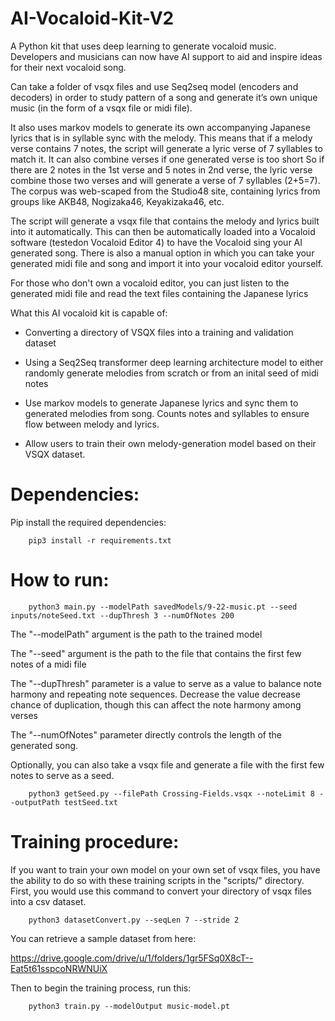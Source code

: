 # AI-Vocaloid-Kit-V2
A Python kit that uses deep learning to generate vocaloid music. Developers and musicians can now have AI support to aid and inspire ideas for their next vocaloid song.

Can take a folder of vsqx files and use Seq2seq model (encoders and decoders) in order to study pattern of a song and generate it’s own unique music (in the form of a vsqx file or midi file). 

It also uses markov models to generate its own accompanying Japanese lyrics that is in syllable sync with the melody. This means that if a melody verse contains 7 notes, the script will generate a lyric verse of 7 syllables to match it. It can also combine verses if one generated verse is too short So if there are 2 notes in the 1st verse and 5 notes in 2nd verse, the lyric verse combine those two verses and will generate a verse of 7 syllables (2+5=7). The corpus was web-scaped from the Studio48 site, containing lyrics from groups like AKB48, Nogizaka46, Keyakizaka46, etc.


The script will generate a vsqx file that contains the melody and lyrics built into it automatically. This can then be automatically loaded into a Vocaloid software (testedon Vocaloid Editor 4) to have the Vocaloid sing your AI generated song. There is also a manual option in which you can take your generated midi file
 and song and import it into your vocaloid editor yourself. 

For those who don't own a vocaloid editor, you can just listen to the generated midi file and read the text files containing the Japanese lyrics


What this AI vocaloid kit is capable of:
- Converting a directory of VSQX files into a training and validation dataset

- Using a Seq2Seq transformer deep learning architecture model to either randomly generate melodies from scratch or from an inital seed of midi notes

- Use markov models to generate Japanese lyrics and sync them to generated melodies from song. Counts notes and syllables to ensure flow between melody and lyrics.

- Allow users to train their own melody-generation model based on their VSQX dataset. 

# **Dependencies:**
Pip install the required dependencies:
```
	pip3 install -r requirements.txt
```


# **__How to run:__**
```
	python3 main.py --modelPath savedModels/9-22-music.pt --seed inputs/noteSeed.txt --dupThresh 3 --numOfNotes 200
```
The "--modelPath" argument is the path to the trained model

The "--seed" argument is the path to the file that contains the first few notes of a midi file

The "--dupThresh" parameter is a value to serve as a value to balance note harmony and repeating note sequences. Decrease the value decrease chance of duplication, though this can affect the note harmony among verses

The "--numOfNotes" parameter directly controls the length of the generated song.


Optionally, you can also take a vsqx file and generate a file with the first few notes to serve as a seed.
```
	python3 getSeed.py --filePath Crossing-Fields.vsqx --noteLimit 8 --outputPath testSeed.txt
```

# **__Training procedure:__**
If you want to train your own model on your own set of vsqx files, you have the ability to do so with these training scripts in the "scripts/" directory.
First, you would use this command to convert your directory of vsqx files into a csv dataset.
```
	python3 datasetConvert.py --seqLen 7 --stride 2
```
You can retrieve a sample dataset from here:

https://drive.google.com/drive/u/1/folders/1gr5FSq0X8cT--Eat5t61sspcoNRWNUiX

Then to begin the training process, run this:
```
	python3 train.py --modelOutput music-model.pt
```



